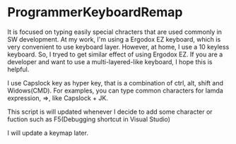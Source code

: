 # ProgrammerKeyboardRemap

It is focused on typing easily special chracters that are used commonly in SW development.
At my work, I'm using a Ergodox EZ keyboard, which is very convenient to use keyboard layer.
However, at home, I use a 10 keyless keyboard. So, I tryed to get similar effect of using Ergodox EZ.
If you are a developer and want to use a multi-layered-like keyboard, I hope this is helpful.

I use Capslock key as hyper key, that is a combination of ctrl, alt, shift and Widows(CMD).
For examples, you can type common characters for lamda expression, =>, like Capslock + JK.

This script is will updated whenever I decide to add some character or fuction such as F5(Debugging shortcut in Visual Studio)

I will update a keymap later.
